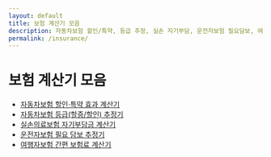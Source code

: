 ```yaml
---
layout: default
title: 보험 계산기 모음
description: 자동차보험 할인/특약, 등급 추정, 실손 자기부담, 운전자보험 필요담보, 여행자보험 간편 계산.
permalink: /insurance/
---
```


# 보험 계산기 모음
<ul>
  <li><a href="/insurance/auto-discount/">자동차보험 할인·특약 효과 계산기</a></li>
  <li><a href="/insurance/auto-grade/">자동차보험 등급(할증/할인) 추정기</a></li>
  <li><a href="/insurance/health-copay/">실손의료보험 자기부담금 계산기</a></li>
  <li><a href="/insurance/driver-coverage/">운전자보험 필요 담보 추정기</a></li>
  <li><a href="/insurance/travel/">여행자보험 간편 보험료 계산기</a></li>
</ul>
<br><br><br>

<div class="ad-box">
  <ins class="adsbygoogle"
       style="display:block"
       data-ad-client="ca-pub-3758454239921831"
       data-ad-slot="1398373115"
       data-ad-format="auto"
       data-full-width-responsive="true"></ins>
  <script>
       (adsbygoogle = window.adsbygoogle || []).push({});
  </script>
</div>
